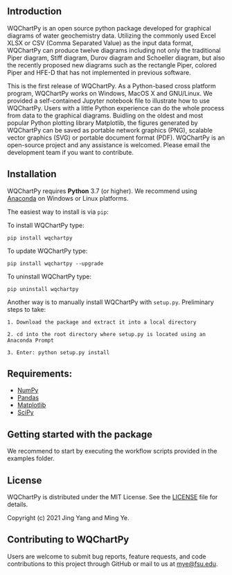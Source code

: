 
## Introduction

WQChartPy is an open source python package developed for graphical diagrams 
of water geochemistry data. Utilizing the commonly used Excel XLSX or 
CSV (Comma Separated Value) as the input data format, WQChartPy can produce 
twelve diagrams including not only the traditional Piper diagram, 
Stiff diagram, Durov diagram and Schoeller diagram, but also the recently 
proposed new diagrams such as the rectangle Piper, colored Piper and HFE-D 
that has not implemented in previous software. 

This is the first release of WQChartPy. As a Python-based cross platform 
program, WQChartPy works on Windows, MacOS X and GNU/Linux. We provided a 
self-contained Jupyter notebook file to illustrate how to use WQChartPy. 
Users with a little Python experience can do the whole process from data to 
the graphical diagrams. Buidling on the oldest and most popular Python 
plotting library Matplotlib, the figures generated by WQChartPy can be saved 
as portable network graphics (PNG), scalable vector graphics (SVG) or portable 
document format (PDF). WQChartPy is an open-source project and any
assistance is welcomed. Please email the development team if you want to
contribute.


## Installation

WQChartPy requires **Python** 3.7 (or higher). We recommend using [Anaconda](https://www.anaconda.com/) on Windows or Linux platforms. 

The easiest way to install is via `pip`:

To install WQChartPy type:

    pip install wqchartpy

To update WQChartPy type:

    pip install wqchartpy --upgrade

To uninstall WQChartPy type:

    pip uninstall wqchartpy
    
Another way is to manually install WQChartPy with `setup.py`. Preliminary steps to take:

    1. Download the package and extract it into a local directory

    2. cd into the root directory where setup.py is located using an Anaconda Prompt

    3. Enter: python setup.py install
    
## Requirements:

- [NumPy](https://www.numpy.org)
- [Pandas](https://pandas.pydata.org/)
- [Matplotlib](https://www.scipy.org/scipylib)
- [SciPy](https://salib.readthedocs.io/en/latest/)
    
## Getting started with the package

We recommend to start by executing the workflow scripts provided in the examples folder. 

## License

WQChartPy is distributed under the MIT License. See the [LICENSE](https://github.com/jyangfsu/WQChartPy/blob/main/LICENSE) file for details.

Copyright (c) 2021 Jing Yang and Ming Ye.

## Contributing to WQChartPy

Users are welcome to submit bug reports, feature requests, and code contributions to this project through GitHub or mail to us at mye@fsu.edu.

